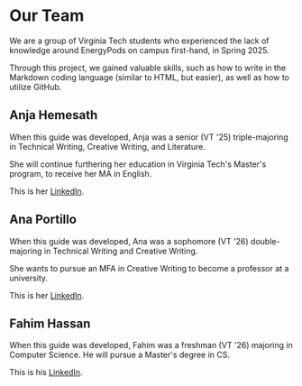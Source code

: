 # Our Team
We are a group of Virginia Tech students who experienced the lack of knowledge around EnergyPods on campus first-hand, in Spring 2025.

Through this project, we gained valuable skills, such as how to write in the Markdown coding language (similar to HTML, but easier), as well as how to utilize GitHub. 


## Anja Hemesath
When this guide was developed, Anja was a senior (VT '25) triple-majoring in Technical Writing, Creative Writing, and Literature. 

She will continue furthering her education in Virginia Tech's Master's program, to receive her MA in English.

This is her [LinkedIn](https://www.linkedin.com/in/anjaah/).


## Ana Portillo
When this guide was developed, Ana was a sophomore (VT '26) double-majoring in Technical Writing and Creative Writing. 

She wants to pursue an MFA in Creative Writing to become a professor at a university.

This is her [LinkedIn](www.linkedin.com/in/ana-portillo-295b50290).


## Fahim Hassan
When this guide was developed, Fahim was a freshman (VT '26) majoring in Computer Science. He will pursue a Master's degree in CS.

This is his [LinkedIn](https://www.linkedin.com/in/fahim-hassan-1244321a6/).
